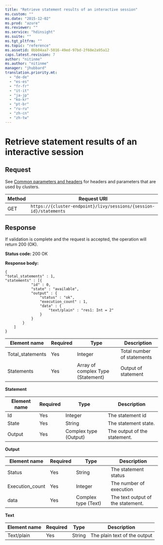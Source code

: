 ```yaml
---
title: "Retrieve statement results of an interactive session"
ms.custom: ""
ms.date: "2015-12-02"
ms.prod: "azure"
ms.reviewer: ""
ms.service: "hdinsight"
ms.suite: ""
ms.tgt_pltfrm: ""
ms.topic: "reference"
ms.assetid: 0bb04aa7-5016-49ed-97bd-2f60e2a95a12
caps.latest.revision: 7
author: "nitinme"
ms.author: "nitinme"
manager: "jhubbard"
translation.priority.mt: 
  - "de-de"
  - "es-es"
  - "fr-fr"
  - "it-it"
  - "ja-jp"
  - "ko-kr"
  - "pt-br"
  - "ru-ru"
  - "zh-cn"
  - "zh-tw"
---
```

# Retrieve statement results of an interactive session
## Request  
 See [Common parameters and headers](../HDInsightSparkREST/interactive-sessions.md#bk_common) for headers and parameters that are used by clusters.  
  
|Method|Request URI|  
|------------|-----------------|  
|GET|`https://{cluster-endpoint}/livy/sessions/{session-id}/statements`|  
  
## Response  
 If validation is complete and the request is accepted, the operation will return 200 (OK).  
  
 **Status code:** 200 OK  
  
 **Response body:**  
  
```  
{  
"total_statements" : 1,  
"statements" : [{  
			"id" : 0,  
			"state" : "available",  
			"output" : {  
				"status" : "ok",  
				"execution_count" : 1,  
				"data" : {  
					"text/plain" : "res1: Int = 2"  
				}  
			}  
		}  
	]  
}  
```  
  
|Element name|Required|Type|Description|  
|------------------|--------------|----------|-----------------|  
|Total_statements|Yes|Integer|Total number of statements|  
|Statements|Yes|Array of complex Type (Statement)|Output of statement|  
  
 **Statement**  
  
|Element name|Required|Type|Description|  
|------------------|--------------|----------|-----------------|  
|Id|Yes|Integer|The statement id|  
|State|Yes|String|The statement state.|  
|Output|Yes|Complex type (Output)|The output of the statement.|  
  
 **Output**  
  
|Element name|Required|Type|Description|  
|------------------|--------------|----------|-----------------|  
|Status|Yes|String|The statement status|  
|Execution_count|Yes|Integer|The number of execution|  
|data|Yes|Complex type (Text)|The text output of the statement.|  
  
 **Text**  
  
|Element name|Required|Type|Description|  
|------------------|--------------|----------|-----------------|  
|Text/plain|Yes|String|The plain text of the output|